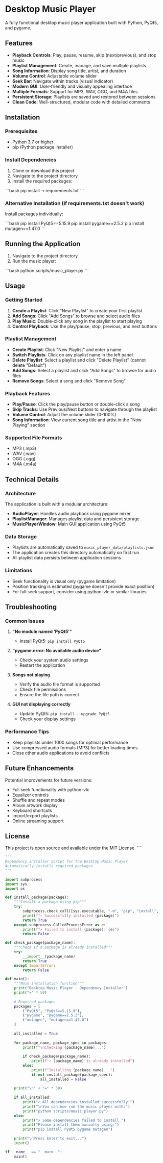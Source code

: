 # Desktop Music Player

A fully functional desktop music player application built with Python, PyQt5, and pygame.

## Features

- **Playback Controls**: Play, pause, resume, skip (next/previous), and stop music
- **Playlist Management**: Create, manage, and save multiple playlists
- **Song Information**: Display song title, artist, and duration
- **Volume Control**: Adjustable volume slider
- **Seek Bar**: Navigate within tracks (visual indicator)
- **Modern GUI**: User-friendly and visually appealing interface
- **Multiple Formats**: Support for MP3, WAV, OGG, and M4A files
- **Persistent Storage**: Playlists are saved and restored between sessions
- **Clean Code**: Well-structured, modular code with detailed comments

## Installation

### Prerequisites

- Python 3.7 or higher
- pip (Python package installer)

### Install Dependencies

1. Clone or download this project
2. Navigate to the project directory
3. Install the required packages:

\`\`\`bash
pip install -r requirements.txt
\`\`\`

### Alternative Installation (if requirements.txt doesn't work)

Install packages individually:

\`\`\`bash
pip install PyQt5==5.15.9
pip install pygame==2.5.2
pip install mutagen==1.47.0
\`\`\`

## Running the Application

1. Navigate to the project directory
2. Run the music player:

\`\`\`bash
python scripts/music_player.py
\`\`\`

## Usage

### Getting Started

1. **Create a Playlist**: Click "New Playlist" to create your first playlist
2. **Add Songs**: Click "Add Songs" to browse and select audio files
3. **Play Music**: Double-click any song in the playlist to start playing
4. **Control Playback**: Use the play/pause, stop, previous, and next buttons

### Playlist Management

- **Create Playlist**: Click "New Playlist" and enter a name
- **Switch Playlists**: Click on any playlist name in the left panel
- **Delete Playlist**: Select a playlist and click "Delete Playlist" (cannot delete "Default")
- **Add Songs**: Select a playlist and click "Add Songs" to browse for audio files
- **Remove Songs**: Select a song and click "Remove Song"

### Playback Features

- **Play/Pause**: Click the play/pause button or double-click a song
- **Skip Tracks**: Use Previous/Next buttons to navigate through the playlist
- **Volume Control**: Adjust the volume slider (0-100%)
- **Song Information**: View current song title and artist in the "Now Playing" section

### Supported File Formats

- MP3 (.mp3)
- WAV (.wav)
- OGG (.ogg)
- M4A (.m4a)

## Technical Details

### Architecture

The application is built with a modular architecture:

- **AudioPlayer**: Handles audio playback using pygame mixer
- **PlaylistManager**: Manages playlist data and persistent storage
- **MusicPlayerWindow**: Main GUI application using PyQt5

### Data Storage

- Playlists are automatically saved to `music_player_data/playlists.json`
- The application creates this directory automatically on first run
- All playlist data persists between application sessions

### Limitations

- Seek functionality is visual only (pygame limitation)
- Position tracking is estimated (pygame doesn't provide exact position)
- For full seek support, consider using python-vlc or similar libraries

## Troubleshooting

### Common Issues

1. **"No module named 'PyQt5'"**
   - Install PyQt5: `pip install PyQt5`

2. **"pygame.error: No available audio device"**
   - Check your system audio settings
   - Restart the application

3. **Songs not playing**
   - Verify the audio file format is supported
   - Check file permissions
   - Ensure the file path is correct

4. **GUI not displaying correctly**
   - Update PyQt5: `pip install --upgrade PyQt5`
   - Check your display settings

### Performance Tips

- Keep playlists under 1000 songs for optimal performance
- Use compressed audio formats (MP3) for better loading times
- Close other audio applications to avoid conflicts

## Future Enhancements

Potential improvements for future versions:

- Full seek functionality with python-vlc
- Equalizer controls
- Shuffle and repeat modes
- Album artwork display
- Keyboard shortcuts
- Import/export playlists
- Online streaming support

## License

This project is open source and available under the MIT License.
\`\`\`

```python file="scripts/install_dependencies.py"
"""
Dependency installer script for the Desktop Music Player
Automatically installs required packages
"""

import subprocess
import sys
import os

def install_package(package):
    """Install a package using pip"""
    try:
        subprocess.check_call([sys.executable, "-m", "pip", "install", package])
        print(f"✓ Successfully installed {package}")
        return True
    except subprocess.CalledProcessError as e:
        print(f"✗ Failed to install {package}: {e}")
        return False

def check_package(package_name):
    """Check if a package is already installed"""
    try:
        __import__(package_name)
        return True
    except ImportError:
        return False

def main():
    """Main installation function"""
    print("Desktop Music Player - Dependency Installer")
    print("=" * 50)
    
    # Required packages
    packages = [
        ("PyQt5", "PyQt5==5.15.9"),
        ("pygame", "pygame==2.5.2"),
        ("mutagen", "mutagen==1.47.0")
    ]
    
    all_installed = True
    
    for package_name, package_spec in packages:
        print(f"\nChecking {package_name}...")
        
        if check_package(package_name):
            print(f"✓ {package_name} is already installed")
        else:
            print(f"Installing {package_name}...")
            if not install_package(package_spec):
                all_installed = False
    
    print("\n" + "=" * 50)
    
    if all_installed:
        print("✓ All dependencies installed successfully!")
        print("\nYou can now run the music player with:")
        print("python scripts/music_player.py")
    else:
        print("✗ Some dependencies failed to install.")
        print("Please install them manually using:")
        print("pip install PyQt5 pygame mutagen")
    
    print("\nPress Enter to exit...")
    input()

if __name__ == "__main__":
    main()
